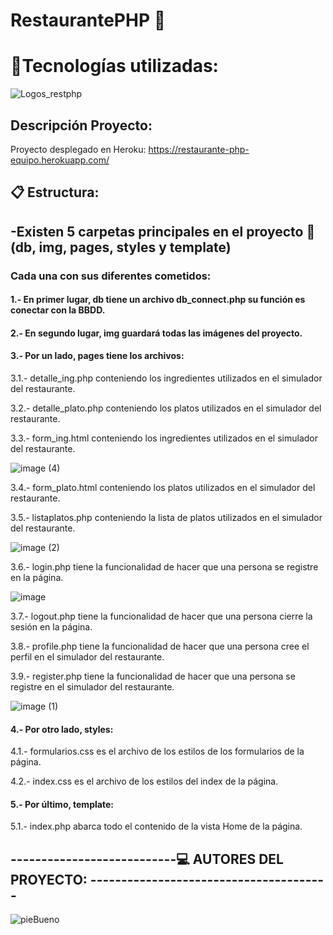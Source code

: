 # RestaurantePHP :convenience_store:
# :satellite:Tecnologías utilizadas: 

![Logos_restphp](https://user-images.githubusercontent.com/90700748/145092650-903fe0a0-9834-4b31-a690-67777caedbf1.jpg)


## Descripción Proyecto:

Proyecto desplegado en Heroku: https://restaurante-php-equipo.herokuapp.com/

##  :clipboard: Estructura: 
## -Existen 5 carpetas principales en el proyecto :open_file_folder:(db, img, pages, styles y template)
### Cada una con sus diferentes cometidos: 
#### 1.- En primer lugar, db tiene un archivo db_connect.php su función es conectar con la BBDD.

#### 2.- En segundo lugar, img guardará todas las imágenes del proyecto.

#### 3.- Por un lado, pages tiene los archivos: 
3.1.- detalle_ing.php conteniendo los ingredientes utilizados en el simulador del restaurante.
    
3.2.- detalle_plato.php conteniendo los platos utilizados en el simulador del restaurante.

3.3.- form_ing.html conteniendo los ingredientes utilizados en el simulador del restaurante.

![image (4)](https://user-images.githubusercontent.com/90700748/145089599-50e7a1e1-461f-4199-94c6-aae086b8ebe9.png)

3.4.- form_plato.html conteniendo los platos utilizados en el simulador del restaurante.

3.5.- listaplatos.php conteniendo la lista de platos utilizados en el simulador del restaurante.
    
![image (2)](https://user-images.githubusercontent.com/90700748/145088673-edd77a01-600b-448c-9112-26a6bd0691c8.png)


3.6.- login.php tiene la funcionalidad de hacer que una persona se registre en la página.

![image](https://user-images.githubusercontent.com/90700748/145089711-4025527e-9d0a-46f1-a523-7529981edb75.png)

3.7.- logout.php tiene la funcionalidad de hacer que una persona cierre la sesión en la página.

3.8.- profile.php tiene la funcionalidad de hacer que una persona cree el perfil en el simulador del restaurante.

3.9.- register.php tiene la funcionalidad de hacer que una persona se registre en el simulador del restaurante.

![image (1)](https://user-images.githubusercontent.com/90700748/145089768-325b3f6a-3903-4c25-9337-69c10a948cce.png)

#### 4.- Por otro lado, styles: 
4.1.- formularios.css es el archivo de los estilos de los formularios de la página.
     
4.2.- index.css es el archivo de los estilos del index de la página.

#### 5.- Por último, template: 
5.1.- index.php abarca todo el contenido de la vista Home de la página.
     
##    ---------------------------:computer: AUTORES DEL PROYECTO: ---------------------------------------                                               
![pieBueno](https://user-images.githubusercontent.com/90700748/145102005-c3520d50-712f-42a8-82a8-b58572252fed.jpg)

